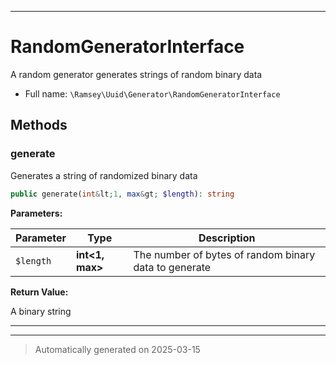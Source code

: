 ***

# RandomGeneratorInterface

A random generator generates strings of random binary data



* Full name: `\Ramsey\Uuid\Generator\RandomGeneratorInterface`



## Methods


### generate

Generates a string of randomized binary data

```php
public generate(int&lt;1, max&gt; $length): string
```








**Parameters:**

| Parameter | Type | Description |
|-----------|------|-------------|
| `$length` | **int<1, max>** | The number of bytes of random binary data to generate |


**Return Value:**

A binary string




***


***
> Automatically generated on 2025-03-15
